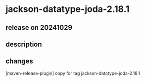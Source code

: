 # jackson-datatype-joda-2.18.1

## release on 20241029
## description
## changes
[maven-release-plugin] copy for tag jackson-datatype-joda-2.18.1

